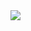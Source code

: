 <a href="https://medium.com/@gabriel.roque/mudando-sua-forma-de-viver-com-docker-e4a12319a9bb">
  <img src="https://miro.medium.com/max/1551/1*0j281v0iyZwp71xwbI6-6w.png">
</a>
